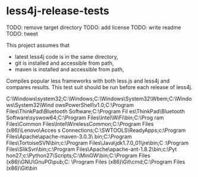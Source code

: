 less4j-release-tests
====================

TODO: remove target directory
TODO: add license 
TODO: write readme
TODO: tweet

This project assumes that 
* latest less4j code is in the same directory,
* git is installed and accessible from path,
* maven is installed and accessible from path,
 
Compiles popular less frameworks with both less.js and less4j and compares results. This test suit should be run before each release of less4j.


C:\Windows\system32;C:\Windows;C:\Windows\System32\Wbem;C:\Windows\System32\Wind
owsPowerShell\v1.0\;C:\Program Files\ThinkPad\Bluetooth Software\;C:\Program Fil
es\ThinkPad\Bluetooth Software\syswow64;C:\Program Files\Intel\WiFi\bin\;C:\Prog
ram Files\Common Files\Intel\WirelessCommon\;C:\Program Files (x86)\Lenovo\Acces
s Connections\;C:\SWTOOLS\ReadyApps;c:\Program Files\Apache\apache-maven-3.0.3\\
bin;C:\Program Files\TortoiseSVN\bin;c:\Program Files\Java\jdk1.7.0_01\jre\bin;C
:\Program Files\SlikSvn\bin;c:\Program Files\Apache\apache-ant-1.8.2\bin\;c:\Pyt
hon27\;c:\Python27\Scripts\;C:\MinGW\bin;C:\Program Files (x86)\GNU\GnuPG\pub;C:
\Program Files (x86)\Git\cmd;C:\Program Files (x86)\Git\bin